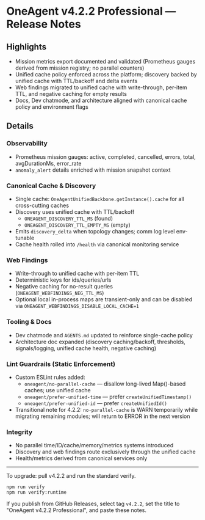 ﻿# OneAgent v4.2.2 Professional — Release Notes

## Highlights

- Mission metrics export documented and validated (Prometheus gauges derived from mission registry; no parallel counters)
- Unified cache policy enforced across the platform; discovery backed by unified cache with TTL/backoff and delta events
- Web findings migrated to unified cache with write-through, per-item TTL, and negative caching for empty results
- Docs, Dev chatmode, and architecture aligned with canonical cache policy and environment flags

## Details

### Observability
- Prometheus mission gauges: active, completed, cancelled, errors, total, avgDurationMs, error_rate
- `anomaly_alert` details enriched with mission snapshot context

### Canonical Cache & Discovery
- Single cache: `OneAgentUnifiedBackbone.getInstance().cache` for all cross-cutting caches
- Discovery uses unified cache with TTL/backoff
  - `ONEAGENT_DISCOVERY_TTL_MS` (found)
  - `ONEAGENT_DISCOVERY_TTL_EMPTY_MS` (empty)
- Emits `discovery_delta` when topology changes; comm log level env-tunable
- Cache health rolled into `/health` via canonical monitoring service

### Web Findings
- Write-through to unified cache with per-item TTL
- Deterministic keys for ids/queries/urls
- Negative caching for no-result queries (`ONEAGENT_WEBFINDINGS_NEG_TTL_MS`)
- Optional local in-process maps are transient-only and can be disabled via `ONEAGENT_WEBFINDINGS_DISABLE_LOCAL_CACHE=1`

### Tooling & Docs
- Dev chatmode and `AGENTS.md` updated to reinforce single-cache policy
- Architecture doc expanded (discovery caching/backoff, thresholds, signals/logging, unified cache health, negative caching)

### Lint Guardrails (Static Enforcement)
- Custom ESLint rules added:
  - `oneagent/no-parallel-cache` — disallow long-lived Map()-based caches; use unified cache
  - `oneagent/prefer-unified-time` — prefer `createUnifiedTimestamp()`
  - `oneagent/prefer-unified-id` — prefer `createUnifiedId()`
- Transitional note for 4.2.2: `no-parallel-cache` is WARN temporarily while migrating remaining modules; will return to ERROR in the next version

### Integrity
- No parallel time/ID/cache/memory/metrics systems introduced
- Discovery and web findings route exclusively through the unified cache
- Health/metrics derived from canonical services only

---

To upgrade: pull v4.2.2 and run the standard verify.

```
npm run verify
npm run verify:runtime
```

If you publish from GitHub Releases, select tag `v4.2.2`, set the title to "OneAgent v4.2.2 Professional", and paste these notes.
